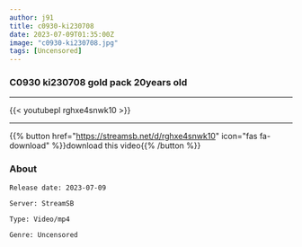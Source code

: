```yaml
---
author: j91
title: c0930-ki230708
date: 2023-07-09T01:35:00Z
image: "c0930-ki230708.jpg"
tags: [Uncensored]
---
```


### C0930 ki230708 gold pack 20years old
___

{{< youtubepl rghxe4snwk10 >}}
___

{{% button href="https://streamsb.net/d/rghxe4snwk10" icon="fas fa-download" %}}download this video{{% /button %}}
### About

`Release date: 2023-07-09`

`Server: StreamSB`

`Type: Video/mp4`

`Genre:	Uncensored`